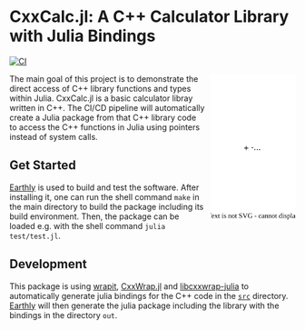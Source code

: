 # CxxCalc.jl: A C++ Calculator Library with Julia Bindings

[![CI](https://github.com/danlooo/CxxCalc.jl/actions/workflows/CI.yml/badge.svg)](https://github.com/danlooo/CxxCalc.jl/actions/workflows/CI.yml)

<img src="logo.svg" align="right" style="padding-left:10px;" width="150"/>

The main goal of this project is to demonstrate the direct access of C++ library functions and types within Julia.
CxxCalc.jl is a basic calculator libray written in C++.
The CI/CD pipeline will automatically create a Julia package from that C++ library code to access the C++ functions in Julia using pointers instead of system calls.

## Get Started

[Earthly](https://earthly.dev/) is used to build and test the software. After installing it, one can run the shell command `make` in the main directory to build the package including its build environment. Then, the package can be loaded e.g. with the shell command `julia test/test.jl`.

## Development

This package is using [wrapit](https://github.com/grasph/wrapit), [CxxWrap.jl](https://github.com/JuliaInterop/CxxWrap.jl) and [libcxxwrap-julia](https://github.com/JuliaInterop/libcxxwrap-julia) to automatically generate julia bindings for the C++ code in the [`src`](src) directory.
[Earthly](https://earthly.dev/) will then generate the julia package including the library with the bindings in the directory `out`.
